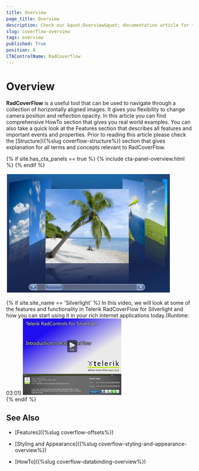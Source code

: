 ```yaml
---
title: Overview
page_title: Overview
description: Check our &quot;Overview&quot; documentation article for the RadCoverflow {{ site.framework_name }} control.
slug: coverflow-overview
tags: overview
published: True
position: 0
CTAControlName: RadCoverflow
---
```


# Overview

__RadCoverFlow__ is a useful tool that can be used to navigate through a collection of horizontally aligned images. It gives you flexibility to change camera position and reflection opacity. In this article you can find comprehensive HowTo section that gives you real world examples. You can also take a quick look at the Features section that describes all features and important events and properties. Prior to reading this article please check the [Structure]({%slug coverflow-structure%}) section that gives explanation for all terms and concepts relevant to RadCoverFlow.

{% if site.has_cta_panels == true %}
{% include cta-panel-overview.html %}
{% endif %}

![WPF RadCoverflow Overview](images/RadCoverFlow.png)

{% if site.site_name == 'Silverlight' %}
In this video, we will look at some of the features and functionality in Telerik RadCoverFlow for Silverlight and how you can start using it in your rich internet applications today.(Runtime: 03:01)
[![WPF RadCoverflow Video Thumbnail](images/CoverFlow_Getting_Started.png)](http://tv.telerik.com/watch/silverlight/video/introduction-radcoverflow-silverlight)	
{% endif %}

## See Also

 * [Features]({%slug coverflow-offsets%})

 * [Styling and Appearance]({%slug coverflow-styling-and-appearance-overview%})

 * [HowTo]({%slug coverflow-databinding-overview%})
